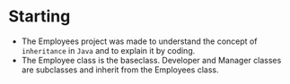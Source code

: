 # Starting 

- The Employees project was made to understand the concept of `inheritance` in `Java` and to explain it by coding.
- The Employee class is the baseclass. Developer and Manager classes are subclasses and inherit from the Employees class.

